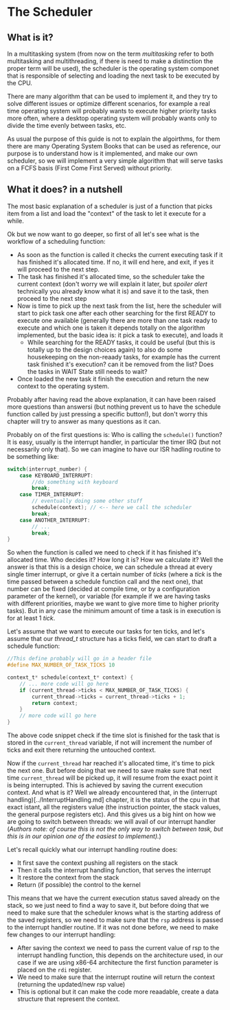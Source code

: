 # The Scheduler

## What is it? 

In a multitasking system (from now on the term *multitasking* refer to both multitasking and multithreading, if there is need to make a distinction the proper term will be used), the scheduler is the operating system componet that is responsible of selecting and loading the next task to be executed by the CPU. 

There are many algorithm that can be used to implement it, and they try to solve different issues or optimize different scenarios, for example a real time operating system will probably wants to execute higher priority tasks more often, where a desktop operating system will probably wants only to divide the time evenly between tasks, etc. 

As usual the purpose of this guide is not to explain the algoirthms, for them there are many Operating System Books that can be used as reference, our purpose is to understand how is it implemented, and make our own scheduler, so we will implement a very simple algorithm that will serve tasks on a FCFS basis (First Come First Served) without priority.

## What it does? in a nutshell

The most basic explanation of a scheduler is just of a function that picks item from a list and load the "context" of the task to let it execute for a while. 

Ok but we now want to go deeper, so first of all let's see what is the workflow of a scheduling function:

* As soon as the function is called it checks the current executing task if it has finished it's allocated time. If no, it will end here, and exit, if yes it will proceed to the next step.
* The task has finished it's allocated time, so the scheduler take the current context (don't worry we will explain it later, but *spoiler alert* technically you already know what it is) and save it to the task, then proceed to the next step
* Now is time to pick up the next task from the list, here the scheduler will start to pick task one after each other searching for the first READY to execute one available (generally there are more than one task ready to execute and which one is taken it depends totally on the algorithm implemented, but the basic idea is: it pick a task to execute), and loads it
    * While searching for the READY tasks, it could be useful (but this is totally up to the design choices again) to also do some housekeeping on the non-reaady tasks, for example has the current task finished it's execution? can it be removed from the list? Does the tasks in WAIT State still needs to wait? 
* Once loaded the new task it finish the execution and return the new context to the operating system.

Probably after having read the above explanation, it can have been raised more questions than answersi (but nothing prevent us to have the schedule function called by just pressing a specific button!), but don't worry this chapter will try to answer as many questions as it can. 

Probably on of the first questions is: Who is calling the `schedule()`  function? It is easy, usually is the interrupt handler, in particular the timer IRQ (but not necessarily only that). So we can imagine to have our ISR hadling routine to be something like: 

```c 
switch(interrupt_number) {
    case KEYBOARD_INTERRUPT:
        //do something with keyboard
        break;
    case TIMER_INTERRUPT:
        // eventually doing some other stuff 
        schedule(context); // <-- here we call the scheduler
        break;
    case ANOTHER_INTERRUPT:
        // ...
        break;
}
```

So when the function is called we need to check if it has finished it's allocated time. Who decides it? How long it is? How we calculate it? Well the answer is that this is a design choice, we can schedule a thread at every single timer interrupt, or give it a certain number of *ticks* (where a *tick* is the time passed between a schedule function call and the next one), that number can be fixed (decided at compile time, or by a configuration parameter of the kernel), or variable (for example if we are having tasks with different priorities, maybe we want to give more time to higher priority tasks). But in any case the minimum amount of time a task is in execution is for at least 1 *tick*.

Let's assume that we want to execute our tasks for ten ticks, and let's assume that our *thread_t* structure has a ticks field, we can start to draft a schedule function: 

```c
//This define probably will go in a header file
#define MAX_NUMBER_OF_TASK_TICKS 10

context_t* schedule(context_t* context) {
    // ... more code will go here 
    if (current_thread->ticks < MAX_NUMBER_OF_TASK_TICKS) {
        current_thread->ticks = current_thread->ticks + 1;
        return context;
    }
    // more code will go here
}
```

The above code snippet check if the time slot is finished for the task that is stored in the `current_thread` variable, if not will increment the number of ticks and exit there returning the untouched context.

Now if the `current_thread` har reached it's allocated time, it's time to pick the next one. But before doing that we need to save make sure that next time `current_thread` will be picked up, it will resume from the exact point it is being interrupted. This is achieved by saving the current execution context. And what is it? Well we already encountered that, in the (interrupt handling)[../InterruptHandling.md] chapter, it is the status of the cpu in that exact istant, all the registers value (the instruction pointer, the stack values, the general purpose registers etc). And this gives us a big hint on how we are going to switch between threads: we will avail of our interrupt handler (*Authors note: of course this is not the only way to switch between task, but this is in our opinion one of the easiest to implement).*)

Let's recall quickly what our interrupt handling routine does: 

* It first save the context pushing all registers on the stack
* Then it calls the interrupt handling function, that serves the interrupt
* It restore the context from the stack
* Return (if possible) the control to the kernel

This means that we have the current execution status saved already on the stack, so we just need to find a way to save it, but before doing that we need to make sure that the scheduler knows what is the starting address of the saved registers, so we need to make sure that the `rsp` address is passed to the interrupt handler routine. If it was not done before, we need to make few changes to our interrupt handling:

* After saving the context we need to pass the current value of rsp to the interrupt handling function, this depends on the architecture used, in our case if we are using x86-64 architecture the first function parameter is placed on the `rdi` register.
* We need to make sure that the interrupt routine will return the context (returning the updated/new rsp value)
* This is optional but it can make the code more reaadable, create a data structure that represent the context.


